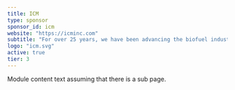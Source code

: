 ```yaml
---
title: ICM
type: sponsor
sponsor_id: icm
website: "https://icminc.com"
subtitle: "For over 25 years, we have been advancing the biofuel industry while helping farmers and businesses enrich their communities and drive value back into agriculture."
logo: "icm.svg"
active: true
tier: 3
---
```

Module content text assuming that there is a sub page.